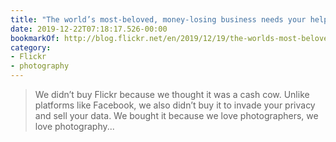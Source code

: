 ```yaml
---
title: "The world’s most-beloved, money-losing business needs your help"
date: 2019-12-22T07:18:17.526-00:00
bookmarkOf: http://blog.flickr.net/en/2019/12/19/the-worlds-most-beloved-money-losing-business-needs-your-help/
category:
- Flickr
- photography
---
```

> We didn’t buy Flickr because we thought it was a cash cow. Unlike platforms like Facebook, we also didn’t buy it to invade your privacy and sell your data. We bought it because we love photographers, we love photography...
